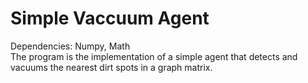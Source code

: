 # Simple Vaccuum Agent
Dependencies: Numpy, Math<br/>
The program is the implementation of a simple agent that detects and vacuums the nearest dirt spots in a graph matrix.
